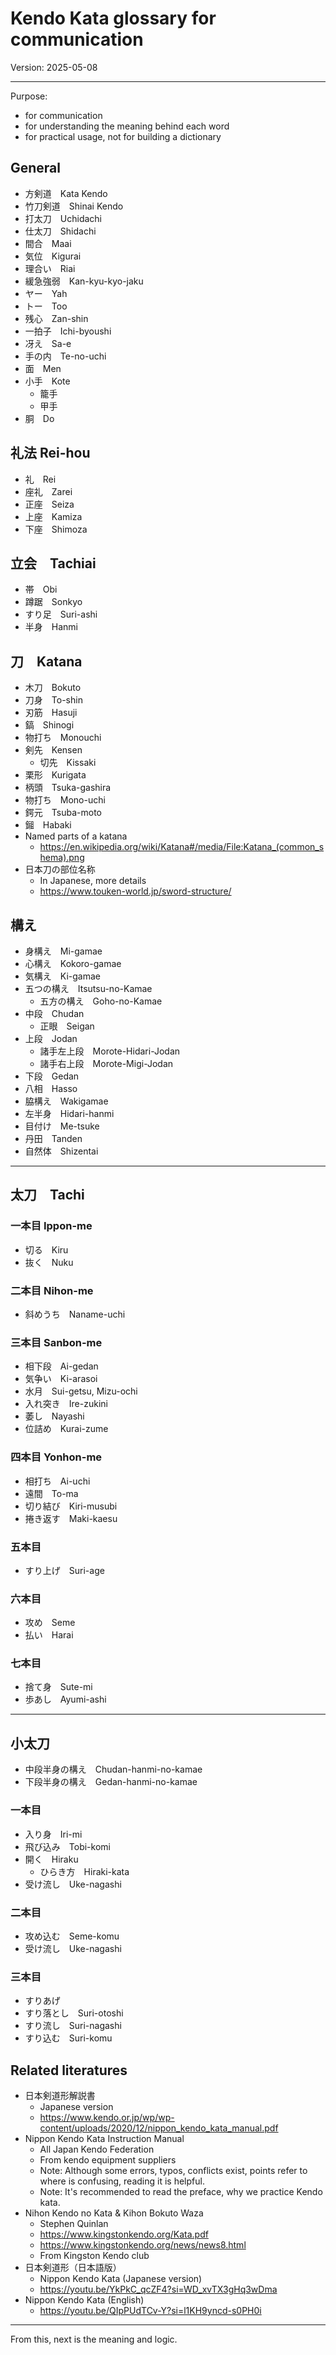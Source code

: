 # Kendo Kata glossary for communication

Version: 2025-05-08

----

Purpose:

- for communication
- for understanding the meaning behind each word
- for practical usage, not for building a dictionary


## General

- 方剣道　Kata Kendo
- 竹刀剣道　Shinai Kendo
- 打太刀　Uchidachi
- 仕太刀　Shidachi
- 間合　Maai
- 気位　Kigurai
- 理合い　Riai
- 緩急強弱　Kan-kyu-kyo-jaku
- ヤー　Yah
- トー　Too
- 残心　Zan-shin
- 一拍子　Ichi-byoushi
- 冴え　Sa-e
- 手の内　Te-no-uchi
- 面　Men
- 小手　Kote
	- 籠手
	- 甲手
- 胴　Do

## 礼法 Rei-hou

- 礼　Rei
- 座礼　Zarei
- 正座　Seiza
- 上座　Kamiza
- 下座　Shimoza

## 立会　Tachiai

- 帯　Obi
- 蹲踞　Sonkyo
- すり足　Suri-ashi
- 半身　Hanmi

## 刀　Katana

- 木刀　Bokuto
- 刀身　To-shin
- 刃筋　Hasuji
- 鎬　Shinogi
- 物打ち　Monouchi
- 剣先　Kensen
	- 切先　Kissaki
- 栗形　Kurigata
- 柄頭　Tsuka-gashira
- 物打ち　Mono-uchi
- 鍔元　Tsuba-moto
- 鎺　Habaki
- Named parts of a katana
	- https://en.wikipedia.org/wiki/Katana#/media/File:Katana_(common_shema).png
- 日本刀の部位名称
	- In Japanese, more details
	- https://www.touken-world.jp/sword-structure/
## 構え

- 身構え　Mi-gamae
- 心構え　Kokoro-gamae
- 気構え　Ki-gamae
- 五つの構え　Itsutsu-no-Kamae
	- 五方の構え　Goho-no-Kamae
- 中段　Chudan
	- 正眼　Seigan
- 上段　Jodan
	- 諸手左上段　Morote-Hidari-Jodan
	- 諸手右上段　Morote-Migi-Jodan
- 下段　Gedan
- 八相　Hasso
- 脇構え　Wakigamae
- 左半身　Hidari-hanmi
- 目付け　Me-tsuke
- 丹田　Tanden
- 自然体　Shizentai

----

## 太刀　Tachi

### 一本目 Ippon-me

- 切る　Kiru
- 抜く　Nuku

### 二本目 Nihon-me

- 斜めうち　Naname-uchi

### 三本目 Sanbon-me

- 相下段　Ai-gedan
- 気争い　Ki-arasoi
- 水月　Sui-getsu, Mizu-ochi
- 入れ突き　Ire-zukini
- 萎し　Nayashi
- 位詰め　Kurai-zume

### 四本目 Yonhon-me

- 相打ち　Ai-uchi
- 遠間　To-ma
- 切り結び　Kiri-musubi
- 捲き返す　Maki-kaesu

### 五本目

- すり上げ　Suri-age

### 六本目

- 攻め　Seme
- 払い　Harai

### 七本目

- 捨て身　Sute-mi
- 歩あし　Ayumi-ashi

----
## 小太刀

- 中段半身の構え　Chudan-hanmi-no-kamae
- 下段半身の構え　Gedan-hanmi-no-kamae

### 一本目

- 入り身　Iri-mi
- 飛び込み　Tobi-komi
- 開く　Hiraku
	- ひらき方　Hiraki-kata
- 受け流し　Uke-nagashi

### 二本目

- 攻め込む　Seme-komu
- 受け流し　Uke-nagashi

### 三本目

- すりあげ
- すり落とし　Suri-otoshi
- すり流し　Suri-nagashi
- すり込む　Suri-komu

## Related literatures

- 日本剣道形解説書
	- Japanese version
	- https://www.kendo.or.jp/wp/wp-content/uploads/2020/12/nippon_kendo_kata_manual.pdf
- Nippon Kendo Kata Instruction Manual
	- All Japan Kendo Federation
	- From kendo equipment suppliers
	- Note: Although some errors, typos, conflicts exist, points refer to where is confusing, reading it is helpful.
	- Note: It's recommended to read the preface, why we practice Kendo kata.
- Nihon Kendo no Kata & Kihon Bokuto Waza
	- Stephen Quinlan
	- https://www.kingstonkendo.org/Kata.pdf
	- https://www.kingstonkendo.org/news/news8.html
	- From Kingston Kendo club
- 日本剣道形（日本語版）
	- Nippon Kendo Kata (Japanese version)
	- https://youtu.be/YkPkC_qcZF4?si=WD_xvTX3gHq3wDma
- Nippon Kendo Kata (English)
	- https://youtu.be/QIpPUdTCv-Y?si=l1KH9yncd-s0PH0i


----

From this, next is the meaning and logic.
